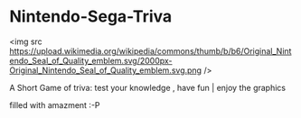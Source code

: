 # Nintendo-Sega-Triva

<img src https://upload.wikimedia.org/wikipedia/commons/thumb/b/b6/Original_Nintendo_Seal_of_Quality_emblem.svg/2000px-Original_Nintendo_Seal_of_Quality_emblem.svg.png />

A Short Game of triva: test your knowledge , have fun | enjoy the graphics



filled with amazment :-P
